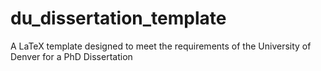 # du_dissertation_template
A LaTeX template designed to meet the requirements of the University of Denver for a PhD Dissertation
